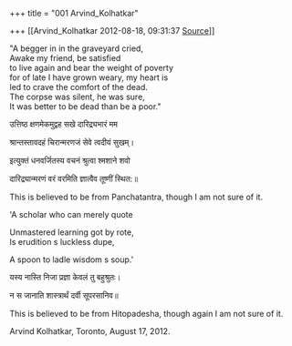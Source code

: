 +++
title = "001 Arvind_Kolhatkar"

+++
[[Arvind_Kolhatkar	2012-08-18, 09:31:37 [Source](https://groups.google.com/g/samskrita/c/rpG22o5r3gw)]]



"A begger in in the graveyard cried,  
Awake my friend, be satisfied  
to live again and bear the weight of poverty  
for of late I have grown weary, my heart is  
led to crave the comfort of the dead.  
The corpse was silent, he was sure,  
It was better to be dead than be a poor."

  

उत्तिष्ठ क्षणमेकमुद्वह सखे दारिद्र्यभारं मम

श्रान्तस्तावदहं चिरान्मरणजं सेवे त्वदीयं सुखम्।

इत्युक्तं धनवर्जितस्य वचनं श्रुत्वा श्मशाने शवो

दारिद्र्यान्मरणं वरं वरमिति ज्ञात्वैव तूष्णीं स्थित:॥

  

This is believed to be from Panchatantra, though I am not sure of it.

  

'A scholar who can merely quote

Unmastered learning got by rote,  
Is erudition s luckless dupe,  

A spoon to ladle wisdom s soup.'

  

यस्य नास्ति निजा प्रज्ञा केवलं तु बहुश्रुतः।

न स जानाति शास्त्रार्थं दर्वी सूपरसानिव॥

  

This is believed to be from Hitopadesha, though again I am not sure of it.  

  

Arvind Kolhatkar, Toronto, August 17, 2012.

  

  

  

  

  

  
  

>   

